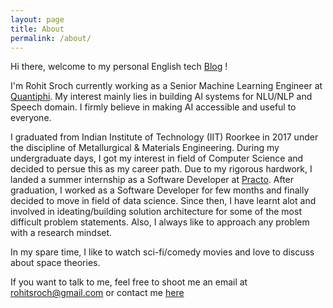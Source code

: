 ```yaml
---
layout: page
title: About
permalink: /about/
---
```


Hi there, welcome to my personal English tech [Blog](https://rohitsroch.github.io/#latest-posts) !

I'm Rohit Sroch currently working as a Senior Machine Learning Engineer at [Quantiphi](https://www.quantiphi.com/). My interest mainly lies in building AI systems for NLU/NLP and Speech domain. I firmly believe in making AI accessible and useful to everyone.

I graduated from Indian Institute of Technology (IIT) Roorkee in 2017 under the discipline of Metallurgical & Materials Engineering. During my undergraduate days, I got my interest in field of Computer Science and decided to persue this as my career path. Due to my rigorous hardwork, I landed a summer internship as a Software Developer at [Practo](https://www.practo.com/). After graduation, I worked as a Software Developer for few months and finally decided to move in field of data science. Since then, I have learnt alot and involved in ideating/building solution architecture for some of the most difficult problem statements. Also, I always like to approach any problem with a research mindset.   

In my spare time, I like to watch sci-fi/comedy movies and love to discuss about space theories.

If you want to talk to me, feel free to shoot me an email at rohitsroch@gmail.com or contact me [here](https://rohitsroch.github.io/contact/)